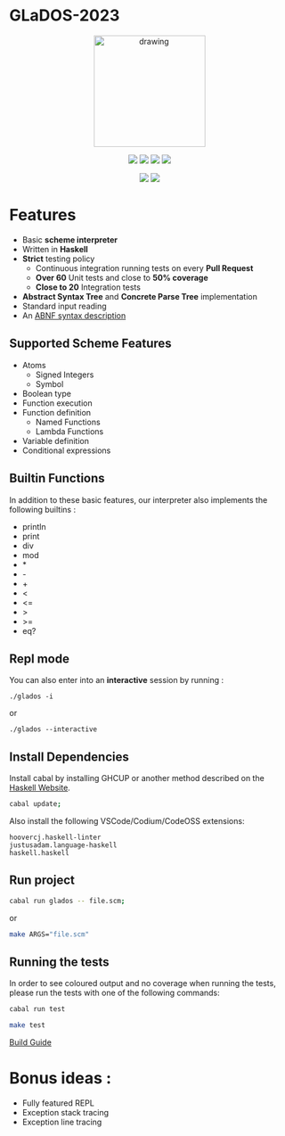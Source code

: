 # GLaDOS-2023

<p align="center">
    <img src="https://upload.wikimedia.org/wikipedia/commons/thumb/3/39/Lambda_lc.svg/1200px-Lambda_lc.svg.png" alt="drawing" width="200">
    <p align="center">
        <img src="https://badgen.net/github/stars/nLatt/GLaDOS-2023?color=purple">
        <img src="https://badgen.net/github/contributors/nLatt/GLaDOS-2023?color=green">
        <img src="https://badgen.net/github/branches/nLatt/GLaDOS-2023?color=pink">
        <img src="https://badgen.net/github/commits/nLatt/GLaDOS-2023/main?color=orange">
    </p>
    <p align="center">
        <img src="https://github.com/nLatt/GLaDOS-2023/actions/workflows/haskell.yml/badge.svg?branch=main&event=push">
        <img src="https://github.com/nLatt/GLaDOS-2023/actions/workflows/haskell.yml/badge.svg?branch=develop&event=push">
    </p>
</p>

# Features

- Basic **scheme interpreter**
- Written in **Haskell**
- **Strict** testing policy
    - Continuous integration running tests on every **Pull Request**
    - **Over 60** Unit tests and close to **50% coverage**
    - **Close to 20** Integration tests
- **Abstract Syntax Tree** and **Concrete Parse Tree** implementation
- Standard input reading
- An [ABNF syntax description](./doc/syntax-description.md)

## Supported Scheme Features

- Atoms
    - Signed Integers
    - Symbol
- Boolean type
- Function execution
- Function definition
    - Named Functions
    - Lambda Functions
- Variable definition
- Conditional expressions

## Builtin Functions

In addition to these basic features, our interpreter also implements the following builtins :

- println
- print
- div
- mod
- \*
- \-
- \+
- <
- <=
- \>
- \>=
- eq?

## Repl mode

You can also enter into an **interactive** session by running :

```
./glados -i
```

or

```
./glados --interactive
```

## Install Dependencies

Install cabal by installing GHCUP or another method described on the [Haskell Website](https://www.haskell.org/).

```sh
cabal update;
```

Also install the following VSCode/Codium/CodeOSS extensions:
```
hoovercj.haskell-linter
justusadam.language-haskell
haskell.haskell
```

## Run project

```sh
cabal run glados -- file.scm;
```

or

```sh
make ARGS="file.scm"
```

## Running the tests

In order to see coloured output and no coverage when running the tests, please run the tests with one of the following commands:

```sh
cabal run test
```

```sh
make test
```

[Build Guide](doc/dev-install.md)

# Bonus ideas :

- Fully featured REPL
- Exception stack tracing
- Exception line tracing

